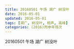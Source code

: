 ```yaml
---
title: 20160501 午场 湖广 树没叶
date: 2016-05-01
updated: 2016-05-01
tags: [湖广, 树没叶, 相声, 高峰] 
categories: (2016)丙申年场次 
---
```

20160501 午场 湖广 树没叶
